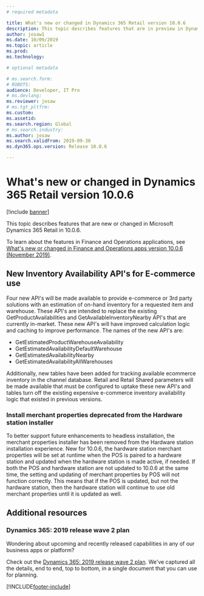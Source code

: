 ```yaml
---
# required metadata

title: What's new or changed in Dynamics 365 Retail version 10.0.6
description: This topic describes features that are in preview in Dynamics 365 Retail. 
author: josaw1
ms.date: 10/09/2019
ms.topic: article
ms.prod: 
ms.technology: 

# optional metadata

# ms.search.form: 
# ROBOTS: 
audience: Developer, IT Pro
# ms.devlang: 
ms.reviewer: josaw
# ms.tgt_pltfrm: 
ms.custom: 
ms.assetid: 
ms.search.region: Global
# ms.search.industry: 
ms.author: josaw
ms.search.validFrom: 2019-09-30
ms.dyn365.ops.version: Release 10.0.6

---
```

# What's new or changed in Dynamics 365 Retail version 10.0.6

[!include [banner](../../includes/banner.md)]

This topic describes features that are new or changed in Microsoft Dynamics 365 Retail in 10.0.6. 

To learn about the features in Finance and Operations applications, see [What's new or changed in Finance and Operations apps version 10.0.6 (November 2019)](https://docs.microsoft.com/dynamics365/unified-operations/fin-and-ops/get-started/whats-new-changed-10-0-6).

## New Inventory Availability API's for E-commerce use
Four new API's will be made available to provide e-commerce or 3rd party solutions with an estimation of on-hand inventory for a requested item and warehouse.  These API's are intended to replace the existing GetProductAvailabilities and GetAvailableInventoryNearby API's that are currently in-market.   These new API's will have improved calculation logic and caching to improve performance.  The names of the new API's are:
* GetEstimatedProductWarehouseAvailability
* GetEstimatedAvailabilityDefaultWarehouse
* GetEstimatedAvailabilityNearby
* GetEstimatedAvailabilityAllWarehouses

Additionally, new tables have been added for tracking available ecommerce inventory in the channel database.  Retail and Retail Shared parameters will be made available that must be configured to uptake these new API's and tables turn off the existing expensive e-commerce inventory availability logic that existed in previous versions.

### Install merchant properties deprecated from the Hardware station installer
To better support future enhancements to headless installation, the merchant properties installer has been removed from the Hardware station installation experience. New for 10.0.6, the hardware station merchant properties will be set at runtime when the POS is paired to a hardware station and updated when the hardware station is made active, if needed. If both the POS and hardware station are not updated to 10.0.6 at the same time, the setting and updating of merchant properties by POS will not function correctly. This means that if the POS is updated, but not the hardware station, then the hardware station will continue to use old merchant properties until it is updated as well. 

## Additional resources

### Dynamics 365: 2019 release wave 2 plan

Wondering about upcoming and recently released capabilities in any of our business apps or platform?

Check out the [Dynamics 365: 2019 release wave 2 plan](https://docs.microsoft.com/dynamics365-release-plan/2019wave2/index). We've captured all the details, end to end, top to bottom, in a single document that you can use for planning.


[!INCLUDE[footer-include](../../includes/footer-banner.md)]